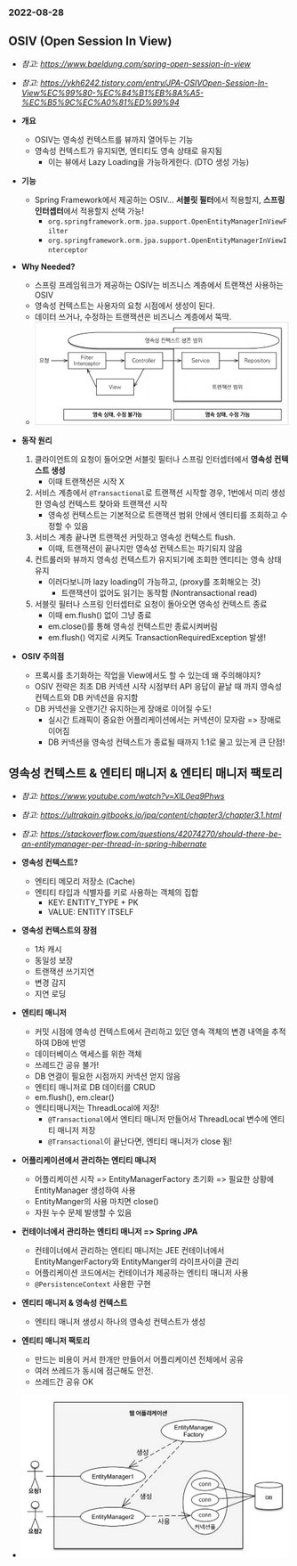 ### 2022-08-28

## OSIV (Open Session In View)
- *참고: https://www.baeldung.com/spring-open-session-in-view*
- *참고: https://ykh6242.tistory.com/entry/JPA-OSIVOpen-Session-In-View%EC%99%80-%EC%84%B1%EB%8A%A5-%EC%B5%9C%EC%A0%81%ED%99%94*
- **개요**
  - OSIV는 영속성 컨텍스트를 뷰까지 열어두는 기능
  - 영속성 컨텍스트가 유지되면, 엔티티도 영속 상태로 유지됨
    - 이는 뷰에서 Lazy Loading을 가능하게한다. (DTO 생성 가능) 

- **기능**
  - Spring Framework에서 제공하는 OSIV... **서블릿 필터**에서 적용할지, **스프링 인터셉터**에서 적용할지 선택 가능!
    - `org.springframework.orm.jpa.support.OpenEntityManagerInViewFilter`
    - `org.springframework.orm.jpa.support.OpenEntityManagerInViewInterceptor`

- **Why Needed?**
  - 스프링 프레임워크가 제공하는 OSIV는 비즈니스 계층에서 트랜잭션 사용하는 OSIV
  - 영속성 컨텍스트는 사용자의 요청 시점에서 생성이 된다. 
  - 데이터 쓰거나, 수정하는 트랜잭션은 비즈니스 계층에서 뚝딱. 
  - ![](../images/2022-08-28-osiv.png)

- **동작 원리**
  1. 클라이언트의 요청이 들어오면 서블릿 필터나 스프링 인터셉터에서 **영속성 컨텍스트 생성**
     - 이때 트랜잭션은 시작 X
  2. 서비스 계층에서 `@Transactional`로 트랜잭션 시작할 경우, 1번에서 미리 생성한 영속성 컨텍스트 찾아와 트랜잭션 시작
     - 영속성 컨텍스트는 기본적으로 트랜잭션 범위 안에서 엔티티를 조회하고 수정할 수 있음
  3. 서비스 계층 끝나면 트랜잭션 커밋하고 영속성 컨텍스트 flush. 
     - 이때, 트랜잭션이 끝나지만 영속성 컨텍스트는 파기되지 않음
  4. 컨트롤러와 뷰까지 영속성 컨텍스트가 유지되기에 조회한 엔티티는 영속 상태 유지
     - 이러다보니까 lazy loading이 가능하고, (proxy를 조회해오는 것)
       - 트랜잭션이 없어도 읽기는 동작함 (Nontransactional read)
  5. 서블릿 필터나 스프링 인터셉터로 요청이 돌아오면 영속성 컨텍스트 종료
     - 이때 em.flush() 없이 그냥 종료
     - em.close()를 통해 영속성 컨텍스트만 종료시켜버림
     - em.flush() 억지로 시켜도 TransactionRequiredException 발생!

- **OSIV 주의점**
  - 프록시를 초기화하는 작업을 View에서도 할 수 있는데 왜 주의해야지?
  - OSIV 전략은 최초 DB 커넥션 시작 시점부터 API 응답이 끝날 때 까지 영속성 컨텍스트와 DB 커넥션을 유지함
  - DB 커넥션을 오랜기간 유지하는게 장애로 이어질 수도!
    - 실시간 트래픽이 중요한 어플리케이션에서는 커넥션이 모자람 => 장애로 이어짐
    - DB 커넥션을 영속성 컨텍스트가 종료될 때까지 1:1로 물고 있는게 큰 단점!

## 영속성 컨텍스트 & 엔티티 매니저 & 엔티티 매니저 팩토리
- *참고: https://www.youtube.com/watch?v=XlL0eq9Phws*
- *참고: https://ultrakain.gitbooks.io/jpa/content/chapter3/chapter3.1.html*
- *참고: https://stackoverflow.com/questions/42074270/should-there-be-an-entitymanager-per-thread-in-spring-hibernate*
- **영속성 컨텍스트?**
  - 엔티티 메모리 저장소 (Cache)
  - 엔티티 타입과 식별자를 키로 사용하는 객체의 집합
    - KEY: ENTITY_TYPE + PK
    - VALUE: ENTITY ITSELF

- **영속성 컨텍스트의 장점**
  - 1차 캐시
  - 동일성 보장
  - 트랜잭션 쓰기지연
  - 변경 감지
  - 지연 로딩

- **엔티티 매니저**
  - 커밋 시점에 영속성 컨텍스트에서 관리하고 있던 영속 객체의 변경 내역을 추적하여 DB에 반영
  - 데이터베이스 액세스를 위한 객체
  - 쓰레드간 공유 불가!
  - DB 연결이 필요한 시점까지 커넥션 얻지 않음
  - 엔티티 매니저로 DB 데이터를 CRUD
  - em.flush(), em.clear()
  - 엔티티매니저는 ThreadLocal에 저장!
    - `@Transactional`에서 엔티티 매니저 만들어서 ThreadLocal 변수에 엔티티 매니저 저장
    - `@Transactional`이 끝난다면, 엔티티 매니저가 close 됨!

- **어플리케이션에서 관리하는 엔티티 매니저**
  - 어플리케이션 시작 => EntityManagerFactory 초기화 => 필요한 상황에 EntityManager 생성하여 사용
  - EntityManger의 사용 마치면 close()
  - 자원 누수 문제 발생할 수 있음

- **컨테이너에서 관리하는 엔티티 매니저 => Spring JPA**
  - 컨테이너에서 관리하는 엔티티 매니저는 JEE 컨테이너에서 EntityMangerFactory와 EntityManger의 라이프사이클 관리
  - 어플리케이션 코드에서는 컨테이너가 제공하는 엔티티 매니저 사용
  - `@PersistenceContext` 사용한 구현

- **엔티티 매니저 & 영속성 컨텍스트**
  - 엔티티 매니저 생성시 하나의 영속성 컨텍스트가 생성

- **엔티티 매니저 팩토리**
  - 만드는 비용이 커서 한개만 만들어서 어플리케이션 전체에서 공유
  - 여러 쓰레드가 동시에 점근해도 안전. 
  - 쓰레드간 공유 OK

- ![](../images/2022-08-28-emf-em.png)
